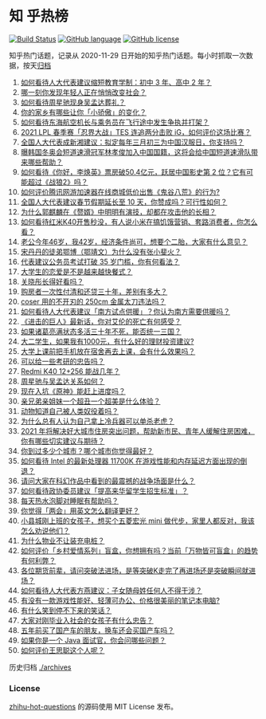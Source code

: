 # 知 乎热榜
[![Build Status](https://github.com/ToWeLong/zhihu-hot-questions/workflows/CI/badge.svg)](https://github.com/ToWeLong/zhihu-hot-questions/actions)
[![GitHub language](https://img.shields.io/badge/language-golang-orange.svg)](https://golang.org/)
[![GitHub license](https://img.shields.io/github/license/ToWeLong/zhihu-hot-questions)](https://github.com/ToWeLong/zhihu-hot-questions/blob/main/LICENSE)

知乎热门话题，记录从 2020-11-29 日开始的知乎热门话题。每小时抓取一次数据，按天[归档](./archives)

<!-- BEGIN -->

1. [如何看待人大代表建议缩短教育学制：初中 3 年、高中 2 年？](https://www.zhihu.com/question/447858027)
1. [哪一刻你发现年轻人正在悄悄改变社会？](https://www.zhihu.com/question/447184915)
1. [如何看待周星驰现身吴孟达葬礼？](https://www.zhihu.com/question/448087978)
1. [你的家乡有哪些让你「小骄傲」的变化？](https://www.zhihu.com/question/447184809)
1. [如何看待东海航空机长与乘务员在飞行途中发生争执并打架？](https://www.zhihu.com/question/448022141)
1. [2021 LPL 春季赛「忍界大战」TES 连追两分击败 iG，如何评价这场比赛？](https://www.zhihu.com/question/448104499)
1. [全国人大代表成新湘建议：拟定每年三月初三为中国汉服日，你支持吗？](https://www.zhihu.com/question/448032645)
1. [曝韩国冬奥会短道速滑冠军林孝俊加入中国国籍，这将会给中国短道速滑队带来哪些帮助？](https://www.zhihu.com/question/447951641)
1. [如何看待《你好，李焕英》票房破50.4亿元，跃居中国影史第 2 位？它有可能超过《战狼2》吗？](https://www.zhihu.com/question/447891798)
1. [如何评价腾讯网游加速器在线商城低价出售《鬼谷八荒》的行为?](https://www.zhihu.com/question/447858056)
1. [全国人大代表建议春节假期延长至 10 天，你赞成吗？可行性如何？](https://www.zhihu.com/question/447939211)
1. [为什么郭麒麟在《赘婿》中明明有演技，却都在攻击他的长相？](https://www.zhihu.com/question/445490691)
1. [如何看待红米K40开售秒没，有人说小米在搞饥饿营销、套路消费者，你怎么看？](https://www.zhihu.com/question/447475053)
1. [老公今年46岁，我42岁，经济条件尚可，想要个二胎，大家有什么意见？](https://www.zhihu.com/question/267278277)
1. [宋丹丹的徒弟鄂博（鄂靖文）为什么没有张小斐火？](https://www.zhihu.com/question/447489618)
1. [代表建议公务员考试打破 35 岁门槛，你有何看法？](https://www.zhihu.com/question/448089901)
1. [大学生的恋爱是不是越来越快餐式？](https://www.zhihu.com/question/447088569)
1. [关晓彤长得好看吗？](https://www.zhihu.com/question/447247902)
1. [购房者一次性付清和还贷三十年，差别有多大？](https://www.zhihu.com/question/440197525)
1. [coser 用的不开刃的 250cm 金属太刀违法吗？](https://www.zhihu.com/question/447630131)
1. [如何看待人大代表建议「南方试点供暖」？你认为南方需要供暖吗？](https://www.zhihu.com/question/447901951)
1. [《进击的巨人》最新话，你对艾伦的死亡有何感受？](https://www.zhihu.com/question/447920058)
1. [如果诸葛亮满状态多活三十年不死，能否统一三国？](https://www.zhihu.com/question/33540386)
1. [大二学生，如果我有1000元，有什么好的理财投资建议?](https://www.zhihu.com/question/447504463)
1. [大学上课前把手机放在宿舍再去上课，会有什么效果吗？](https://www.zhihu.com/question/434955424)
1. [可以给一些考研的忠告吗？](https://www.zhihu.com/question/368896228)
1. [Redmi K40 12+256 能战几年？](https://www.zhihu.com/question/447575400)
1. [周星驰与吴孟达关系如何？](https://www.zhihu.com/question/21600422)
1. [现在入坑《原神》能赶上进度吗？](https://www.zhihu.com/question/447438836)
1. [亲兄弟亲姐妹一个超丑一个超美是什么体验？](https://www.zhihu.com/question/292663930)
1. [动物知道自己被人类奴役着吗？](https://www.zhihu.com/question/447386534)
1. [为什么总有人认为自己拿上冷兵器可以单杀老虎？](https://www.zhihu.com/question/441778536)
1. [2021 年将解决好大城市住房突出问题，帮助新市民、青年人缓解住房困难，你有哪些切实建议与期待？](https://www.zhihu.com/question/447682307)
1. [你到过多少个城市？哪个城市你觉得最好？](https://www.zhihu.com/question/447304793)
1. [如何看待 Intel 的最新处理器 11700K 在游戏性能和内存延迟方面出现的倒退？](https://www.zhihu.com/question/447861600)
1. [请问大家在科幻作品中看到的最震撼的战争场面是什么？](https://www.zhihu.com/question/440980816)
1. [如何看待政协委员建议「提高来华留学生招生标准」？](https://www.zhihu.com/question/447845808)
1. [每天热水泡脚对睡眠有帮助吗？](https://www.zhihu.com/question/438660342)
1. [你觉得「两会」用英文怎么翻译更好？](https://www.zhihu.com/question/447722861)
1. [小县城刚上班的女孩子，想买个五菱宏光 mini 做代步，家里人都反对，我该怎么劝说他们？](https://www.zhihu.com/question/447975954)
1. [为什么物业不让装充电桩？](https://www.zhihu.com/question/60677124)
1. [如何评价「乡村爱情系列」盲盒，你想拥有吗？当前「万物皆可盲盒」的趋势有何利弊？](https://www.zhihu.com/question/447749918)
1. [各位期货前辈，请问突破法进场，是等突破K走完了再进场还是突破瞬间就进场？](https://www.zhihu.com/question/447982292)
1. [如何看待人大代表方燕建议：子女随母姓任何人不得干涉？](https://www.zhihu.com/question/447566906)
1. [有没有一款游戏性能好、轻薄可办公、价格很美丽的笔记本电脑?](https://www.zhihu.com/question/408071250)
1. [有什么笑到停不下来的笑话？](https://www.zhihu.com/question/442948452)
1. [大家对刚毕业入社会的女孩子有什么忠告？](https://www.zhihu.com/question/447338246)
1. [五年前买了国产车的朋友，换车还会买国产车吗？](https://www.zhihu.com/question/327513108)
1. [如果你是一个 Java 面试官，你会问哪些问题？](https://www.zhihu.com/question/443280657)
1. [如何评价王思聪这个人呢？](https://www.zhihu.com/question/291055358)

<!-- END -->

历史归档 [./archives](./archives)


### License
[zhihu-hot-questions](https://github.com/towelong/zhihu-hot-questions) 的源码使用 MIT License 发布。

